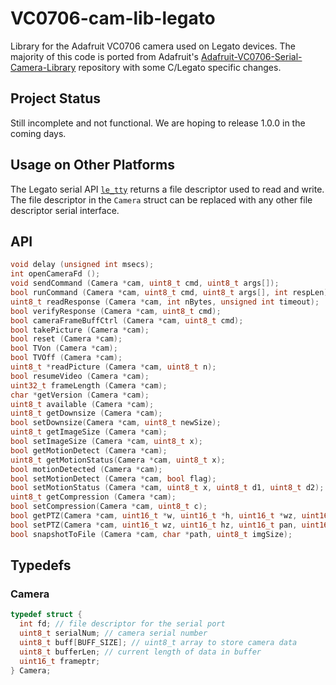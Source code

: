 # VC0706-cam-lib-legato
Library for the Adafruit VC0706 camera used on Legato devices. The majority of this code is ported from Adafruit's [Adafruit-VC0706-Serial-Camera-Library](https://github.com/adafruit/Adafruit-VC0706-Serial-Camera-Library) repository with some C/Legato specific changes.

## Project Status

Still incomplete and not functional. We are hoping to release 1.0.0 in the coming days.

## Usage on Other Platforms
The Legato serial API [`le_tty`](http://legato.io/legato-docs/latest/le__tty_8h.html) returns a file descriptor used to read and write. The file descriptor in the `Camera` struct can be replaced with any other file descriptor serial interface.

## API
```c
void delay (unsigned int msecs);
int openCameraFd ();
void sendCommand (Camera *cam, uint8_t cmd, uint8_t args[]);
bool runCommand (Camera *cam, uint8_t cmd, uint8_t args[], int respLen);
uint8_t readResponse (Camera *cam, int nBytes, unsigned int timeout);
bool verifyResponse (Camera *cam, uint8_t cmd);
bool cameraFrameBuffCtrl (Camera *cam, uint8_t cmd);
bool takePicture (Camera *cam);
bool reset (Camera *cam);
bool TVon (Camera *cam);
bool TVOff (Camera *cam);
uint8_t *readPicture (Camera *cam, uint8_t n);
bool resumeVideo (Camera *cam);
uint32_t frameLength (Camera *cam);
char *getVersion (Camera *cam);
uint8_t available (Camera *cam);
uint8_t getDownsize (Camera *cam);
bool setDownsize(Camera *cam, uint8_t newSize);
uint8_t getImageSize (Camera *cam);
bool setImageSize (Camera *cam, uint8_t x);
bool getMotionDetect (Camera *cam);
uint8_t getMotionStatus(Camera *cam, uint8_t x);
bool motionDetected (Camera *cam);
bool setMotionDetect (Camera *cam, bool flag);
bool setMotionStatus (Camera *cam, uint8_t x, uint8_t d1, uint8_t d2);
uint8_t getCompression (Camera *cam);
bool setCompression(Camera *cam, uint8_t c);
bool getPTZ(Camera *cam, uint16_t *w, uint16_t *h, uint16_t *wz, uint16_t *hz, uint16_t *pan, uint16_t *tilt);
bool setPTZ(Camera *cam, uint16_t wz, uint16_t hz, uint16_t pan, uint16_t tilt);
bool snapshotToFile (Camera *cam, char *path, uint8_t imgSize);
```

## Typedefs

### Camera
```c
typedef struct {
  int fd; // file descriptor for the serial port
  uint8_t serialNum; // camera serial number
  uint8_t buff[BUFF_SIZE]; // uint8_t array to store camera data
  uint8_t bufferLen; // current length of data in buffer
  uint16_t frameptr;
} Camera;
```

